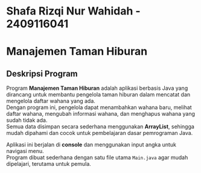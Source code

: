 # Shafa Rizqi Nur Wahidah - 2409116041

# Manajemen Taman Hiburan
## Deskripsi Program
Program **Manajemen Taman Hiburan** adalah aplikasi berbasis Java yang dirancang untuk membantu pengelola taman hiburan dalam mencatat dan mengelola daftar wahana yang ada.  
Dengan program ini, pengelola dapat menambahkan wahana baru, melihat daftar wahana, mengubah informasi wahana, dan menghapus wahana yang sudah tidak ada.  
Semua data disimpan secara sederhana menggunakan **ArrayList**, sehingga mudah dipahami dan cocok untuk pembelajaran dasar pemrograman Java.

Aplikasi ini berjalan di **console** dan menggunakan input angka untuk navigasi menu.  
Program dibuat sederhana dengan satu file utama `Main.java` agar mudah dipelajari, terutama untuk pemula.
